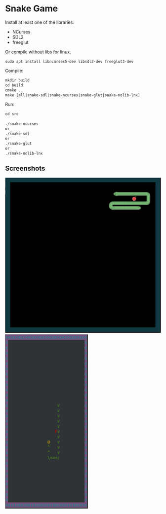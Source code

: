 # Snake Game

Install at least one of the libraries:  
  * NCurses  
  * SDL2  
  * freeglut  

Or compile without libs for linux.

```
sudo apt install libncurses5-dev libsdl2-dev freeglut3-dev
```

Compile:

```
mkdir build
cd build
cmake ..
make [all|snake-sdl|snake-ncurses|snake-glut|snake-nolib-lnx]
```

Run:

```
cd src

./snake-ncurses
or
./snake-sdl
or
./snake-glut
or 
./snake-nolib-lnx
```

## Screenshots

![](screenshots/snake-sdl.png)
![](screenshots/snake-ncurses.png)
